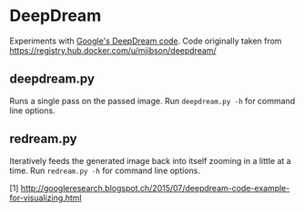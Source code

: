 # DeepDream
Experiments with [Google's DeepDream code](http://googleresearch.blogspot.ch/2015/07/deepdream-code-example-for-visualizing.html). Code originally taken from https://registry.hub.docker.com/u/mjibson/deepdream/

## deepdream.py
Runs a single pass on the passed image. Run `deepdream.py -h` for command line options.

## redream.py
Iteratively feeds the generated image back into itself zooming in a little at a time. Run `redream.py -h` for command line options.

[1] http://googleresearch.blogspot.ch/2015/07/deepdream-code-example-for-visualizing.html
